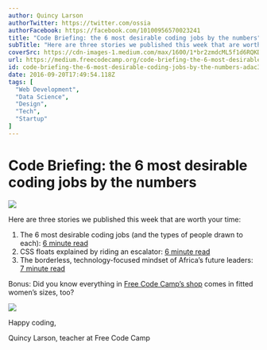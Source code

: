 ```yaml
---
author: Quincy Larson
authorTwitter: https://twitter.com/ossia
authorFacebook: https://facebook.com/10100956570023241
title: "Code Briefing: the 6 most desirable coding jobs by the numbers"
subTitle: "Here are three stories we published this week that are worth your time:..."
coverSrc: https://cdn-images-1.medium.com/max/1600/1*br2zmdcML5f1d6RQKDUUzw.jpeg
url: https://medium.freecodecamp.org/code-briefing-the-6-most-desirable-coding-jobs-by-the-numbers-adac3ad9639a
id: code-briefing-the-6-most-desirable-coding-jobs-by-the-numbers-adac3ad9639a
date: 2016-09-20T17:49:54.118Z
tags: [
  "Web Development",
  "Data Science",
  "Design",
  "Tech",
  "Startup"
]
---
```

# Code Briefing: the 6 most desirable coding jobs by the numbers



![](https://cdn-images-1.medium.com/max/1600/1*br2zmdcML5f1d6RQKDUUzw.jpeg)



Here are three stories we published this week that are worth your time:

1.  The 6 most desirable coding jobs (and the types of people drawn to each): [6 minute read](http://bit.ly/2ckctJ9)
2.  CSS floats explained by riding an escalator: [6 minute read](http://bit.ly/2cF7xRS)
3.  The borderless, technology-focused mindset of Africa’s future leaders: [7 minute read](http://bit.ly/2d8EWI1)

Bonus: Did you know everything in [Free Code Camp’s shop](http://bit.ly/2cGNEx2) comes in fitted women’s sizes, too?



![](https://cdn-images-1.medium.com/max/1600/1*avM_CAMuEtn0SqsGrrRVdw.png)



Happy coding,

Quincy Larson, teacher at Free Code Camp








